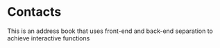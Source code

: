 # Contacts
This is an address book that uses front-end and back-end separation to achieve interactive functions
